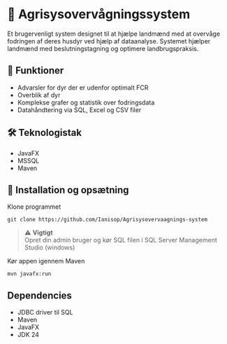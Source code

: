 
# 🌾 Agrisysovervågningssystem

Et brugervenligt system designet til at hjælpe landmænd med at overvåge fodringen af deres husdyr ved hjælp af dataanalyse. Systemet hjælper landmænd med beslutningstagning og optimere landbrugspraksis.


## 🔧 Funktioner
- Advarsler for dyr der er udenfor optimalt FCR
- Overblik af dyr
- Komplekse grafer og statistik over fodringsdata
- Datahåndtering via SQL, Excel og CSV filer

## 🛠️ Teknologistak
- JavaFX
- MSSQL
- Maven

## 🚀 Installation og opsætning
Klone programmet
```
git clone https://github.com/Ianisop/Agrisysovervaagnings-system
```
> ⚠️ **Vigtigt**  
> Opret din admin bruger og kør SQL filen i SQL Server Management Studio (windows)


Kør appen igennem Maven

```
mvn javafx:run
```


## Dependencies
- JDBC driver til SQL
- Maven
- JavaFX
- JDK 24
